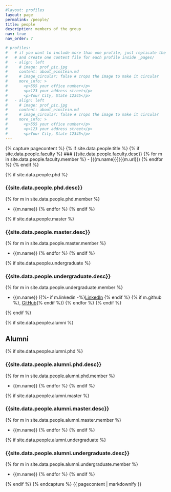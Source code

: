```yaml
---
#layout: profiles
layout: page
permalink: /people/
title: people
description: members of the group
nav: true
nav_order: 7

# profiles:
#   # if you want to include more than one profile, just replicate the following block
#   # and create one content file for each profile inside _pages/
#   - align: left
#     # image: prof_pic.jpg
#     content: about_einstein.md
#     # image_circular: false # crops the image to make it circular
#     more_info: >
#       <p>555 your office number</p>
#       <p>123 your address street</p>
#       <p>Your City, State 12345</p>
#   - align: left
#     # image: prof_pic.jpg
#     content: about_einstein.md
#     # image_circular: false # crops the image to make it circular
#     more_info: >
#       <p>555 your office number</p>
#       <p>123 your address street</p>
#       <p>Your City, State 12345</p>
---
```


<div class="post">
  <article>
	{% capture pagecontent %}
{% if site.data.people.title %}
{% if site.data.people.faculty %}
### {{site.data.people.faculty.desc}}
{% for m in site.data.people.faculty.member %}
- [{{m.name}}]({{m.url}})
{% endfor %}
{% endif %}

{% if site.data.people.phd %}
### {{site.data.people.phd.desc}}
{% for m in site.data.people.phd.member %}
- {{m.name}}
{% endfor %}
{% endif %}

{% if site.data.people.master %}
### {{site.data.people.master.desc}}
{% for m in site.data.people.master.member %}
- {{m.name}}
{% endfor %}
{% endif %}

{% if site.data.people.undergraduate %}
### {{site.data.people.undergraduate.desc}}
{% for m in site.data.people.undergraduate.member %}
- {{m.name}}
  ({%- if m.linkedin -%}[LinkedIn]({{m.linkedin}}) {% endif %}
	 {% if m.github %}, [GitHub]({{m.github}}){% endif %})
{% endfor %}
{% endif %}

{% endif %}

{% if site.data.people.alumni %}
## Alumni

{% if site.data.people.alumni.phd %}
### {{site.data.people.alumni.phd.desc}}
{% for m in site.data.people.alumni.phd.member %}
- {{m.name}}
{% endfor %}
{% endif %}

{% if site.data.people.alumni.master %}
### {{site.data.people.alumni.master.desc}}
{% for m in site.data.people.alumni.master.member %}
- {{m.name}}
{% endfor %}
{% endif %}

{% if site.data.people.alumni.undergraduate %}
### {{site.data.people.alumni.undergraduate.desc}}
{% for m in site.data.people.alumni.undergraduate.member %}
- {{m.name}}
{% endfor %}
{% endif %}

{% endif %}
{% endcapture %}
{{ pagecontent | markdownify }}
  </article>
</div>
